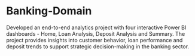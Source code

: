 # Banking-Domain
Developed an end-to-end analytics project with four interactive Power BI dashboards - Home, Loan Analysis, Deposit Analysis and Summary. The project provides insights into customer behavior, loan performance and deposit trends to support strategic decision-making in the banking sector.
